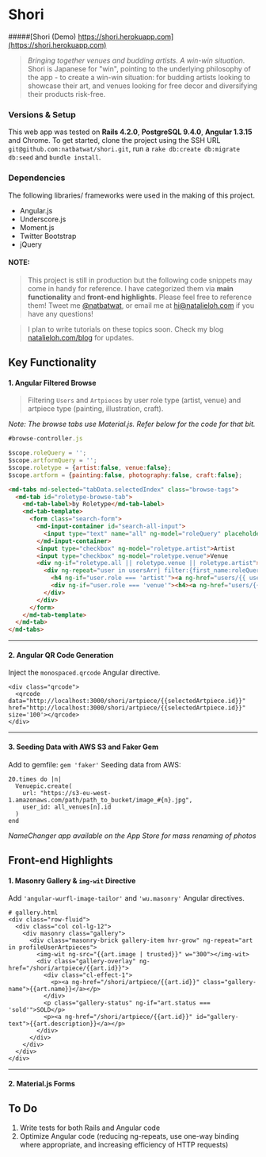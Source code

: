 # Shori
#####[Shori (Demo) https://shori.herokuapp.com](https://shori.herokuapp.com)
> *Bringing together venues and budding artists. A win-win situation.*
> Shori is Japanese for "win", pointing to the underlying philosophy of the app - to create a win-win situation: for budding artists looking to showcase their art, and venues looking for free decor and diversifying their products risk-free.

### Versions & Setup
This web app was tested on **Rails 4.2.0**, **PostgreSQL 9.4.0**, **Angular 1.3.15** and Chrome. 
To get started, clone the project using the SSH URL `git@github.com:natbatwat/shori.git`, run a `rake db:create db:migrate db:seed` and `bundle install`. 

### Dependencies 
The following libraries/ frameworks were used in the making of this project.
- Angular.js
- Underscore.js
- Moment.js
- Twitter Bootstrap
- jQuery

#### NOTE:

> This project is still in production but the following code snippets may come in handy for reference. I have categorized them via **main functionality** and **front-end highlights**. Please feel free to reference them! Tweet me [@natbatwat](http://www.twitter.com/natbatwat), or email me at  <a href="mailto:hi@natalieloh.com">hi@natalieloh.com</a> if you have any questions! 

> I plan to write tutorials on these topics soon. Check my blog [natalieloh.com/blog](http://natalieloh.com/blog) for updates.


## Key Functionality

#### 1. Angular Filtered Browse
> Filtering `Users` and `Artpieces` by user role type (artist, venue) and artpiece type (painting, illustration, craft). 

*Note: The browse tabs use Material.js. Refer below for the code for that bit.*

```javascript
#browse-controller.js

$scope.roleQuery = '';
$scope.artformQuery = '';
$scope.roletype = {artist:false, venue:false};
$scope.artform = {painting:false, photography:false, craft:false};
```

```html
<md-tabs md-selected="tabData.selectedIndex" class="browse-tags">
  <md-tab id="roletype-browse-tab">
    <md-tab-label>by Roletype</md-tab-label>
    <md-tab-template>
      <form class="search-form">
        <md-input-container id="search-all-input">
          <input type="text" name="all" ng-model="roleQuery" placeholder="a name, company, or artpiece" id="search-input">
        </md-input-container>
        <input type="checkbox" ng-model="roletype.artist">Artist
        <input type="checkbox" ng-model="roletype.venue">Venue
        <div ng-if="roletype.all || roletype.venue || roletype.artist">
          <div ng-repeat="user in usersArr| filter:{first_name:roleQuery} | browseFilter: roletype | orderBy: 'first_name'">
            <h4 ng-if="user.role === 'artist'"><a ng-href="users/{{ user.id }}">{{ user.first_name }} {{user.last_name}}</a></h4>
            <div ng-if="user.role === 'venue'"><h4><a ng-href="users/{{ user.id }}">{{ user.first_name }} {{user.last_name}} : {{ user.venue_name }}</a></h4></div>
          </div>
        </div>
      </form>
    </md-tab-template>
  </md-tab>
</md-tabs>
```

---

#### 2. Angular QR Code Generation
Inject the `monospaced.qrcode` Angular directive.
```
<div class="qrcode">
  <qrcode data="http://localhost:3000/shori/artpiece/{{selectedArtpiece.id}}" href="http://localhost:3000/shori/artpiece/{{selectedArtpiece.id}}" size='100'></qrcode>
</div>
```
---

#### 3. Seeding Data with AWS S3 and Faker Gem
Add to gemfile: `gem 'faker'`
Seeding data from AWS:
```
20.times do |n|
  Venuepic.create(
    url: "https://s3-eu-west-1.amazonaws.com/path/path_to_bucket/image_#{n}.jpg",
    user_id: all_venues[n].id
  )
end
```
*NameChanger app available on the App Store for mass renaming of photos*
## Front-end Highlights 

#### 1. Masonry Gallery & `img-wit` Directive
Add `'angular-wurfl-image-tailor'` and `'wu.masonry'` Angular directives.

```
# gallery.html
<div class="row-fluid">
  <div class="col col-lg-12">
    <div masonry class="gallery">
      <div class="masonry-brick gallery-item hvr-grow" ng-repeat="art in profileUserArtpieces">
        <img-wit ng-src="{{art.image | trusted}}" w="300"></img-wit>
        <div class="gallery-overlay" ng-href="/shori/artpiece/{{art.id}}">
          <div class="cl-effect-1">
            <p><a ng-href="/shori/artpiece/{{art.id}}" class="gallery-name">{{art.name}}</a></p>
          </div>
          <p class="gallery-status" ng-if="art.status === 'sold'">SOLD</p>
          <p><a ng-href="/shori/artpiece/{{art.id}}" id="gallery-text">{{art.description}}</a></p>
        </div>
      </div>
    </div>
  </div>
</div>
```
---

#### 2. Material.js Forms

## To Do
1. Write tests for both Rails and Angular code 
2. Optimize Angular code (reducing ng-repeats, use one-way binding where appropriate, and increasing efficiency of HTTP requests)